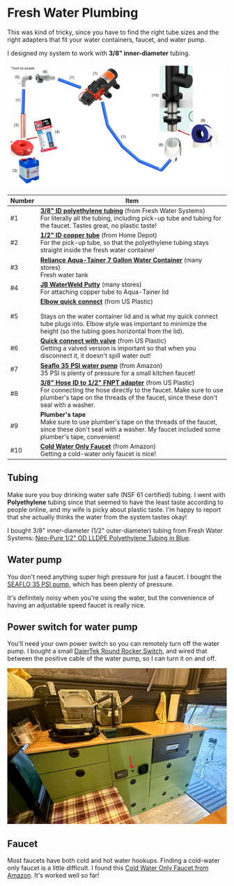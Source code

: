 # Fresh Water Plumbing

This was kind of tricky, since you have to find the right tube sizes and the right adapters that fit your water containers, faucet, and water pump.

I designed my system to work with **3/8" inner-diameter** tubing.

![Diagram of fresh water system](./img/fresh-water-plumbing.png)

Number | Item
--|--
\#1 | **[3/8" ID polyethylene tubing](https://www.freshwatersystems.com/products/neo-pure-1-2-od-lldpe-polyethylene-tubing-in-blue?sku=LLDPE8-BLUE%3A5FT&variant=41912902910136)** (from Fresh Water Systems)<br/>For literally all the tubing, including pick-up tube and tubing for the faucet. Tastes great, no plastic taste!
\#2 | **[1/2" ID copper tube](https://www.homedepot.com/p/Mueller-Streamline-1-2-in-x-2-ft-Copper-Type-M-Pipe-MH04002/100553697)** (from Home Depot)<br/>For the pick-up tube, so that the polyethylene tubing stays straight inside the fresh water container
\#3 | **[Reliance Aqua-Tainer 7 Gallon Water Container](https://www.walmart.com/ip/Reliance-Aqua-Tainer-Water-Container-7-Gallon-9410-03/872426)** (many stores)<br/>Fresh water tank
\#4 | **[JB WaterWeld Putty](https://a.co/d/iEJzFE6)** (many stores)<br/>For attaching copper tube to Aqua-Tainer lid
\#5 | **[Elbow quick connect](https://www.usplastic.com/catalog/item.aspx?itemid=146406&catid=926)** (from US Plastic)<br></br>Stays on the water container lid and is what my quick connect tube plugs into. Elbow style was important to minimize the height (so the tubing goes horizontal from the lid).
\#6 | **[Quick connect with valve](https://www.usplastic.com/catalog/item.aspx?itemid=146386&catid=926)** (from US Plastic)<br/>Getting a valved version is important so that when you disconnect it, it doesn't spill water out!
\#7 | **[Seaflo 35 PSI water pump](https://www.amazon.com/gp/product/B00DLKT4OO)** (from Amazon)<br/>35 PSI is plenty of pressure for a small kitchen faucet!
\#8 | **[3/8" Hose ID to 1/2" FNPT adapter](https://www.usplastic.com/catalog/item.aspx?itemid=36200)** (from US Plastic)<br/>For connecting the hose directly to the faucet. Make sure to use plumber's tape on the threads of the faucet, since these don't seal with a washer.
\#9 | **Plumber's tape**<br/>Make sure to use plumber's tape on the threads of the faucet, since these don't seal with a washer. My faucet included some plumber's tape, convenient!
\#10 | **[Cold Water Only Faucet](https://www.amazon.com/gp/product/B09WTQZF7K)** (from Amazon)<br/>Getting a cold-water only faucet is nice!

## Tubing

Make sure you buy drinking water safe (NSF 61 certified) tubing. I went with **Polyethylene** tubing since that seemed to have the least taste according to people online, and my wife is picky about plastic taste. I'm happy to report that she actually thinks the water from the system tastes okay!

I bought 3/8" inner-diameter (1/2" outer-diameter) tubing from Fresh Water Systems: [Neo-Pure 1/2" OD LLDPE Polyethylene Tubing in Blue](https://www.freshwatersystems.com/products/neo-pure-1-2-od-lldpe-polyethylene-tubing-in-blue?sku=LLDPE8-BLUE%3A5FT&variant=41912902910136).

## Water pump

You don't need anything super high pressure for just a faucet. I bought the [SEAFLO 35 PSI pump](https://www.amazon.com/gp/product/B00DLKT4OO/ref=ppx_yo_dt_b_search_asin_title?ie=UTF8&psc=1), which has been plenty of pressure.

It's definitely noisy when you're using the water, but the convenience of having an adjustable speed faucet is really nice.

## Power switch for water pump

You'll need your own power switch so you can remotely turn off the water pump. I bought a small [DaierTek Round Rocker Switch](https://www.amazon.com/gp/product/B07S1MV462/ref=ppx_yo_dt_b_search_asin_title?ie=UTF8&psc=1), and wired that between the positive cable of the water pump, so I can turn it on and off.

![Water switch](./img/water-switch.jpg)

## Faucet

Most faucets have both cold and hot water hookups. Finding a cold-water only faucet is a little difficult. I found this [Cold Water Only Faucet from Amazon](https://www.amazon.com/gp/product/B09WTQZF7K). It's worked well so far!

